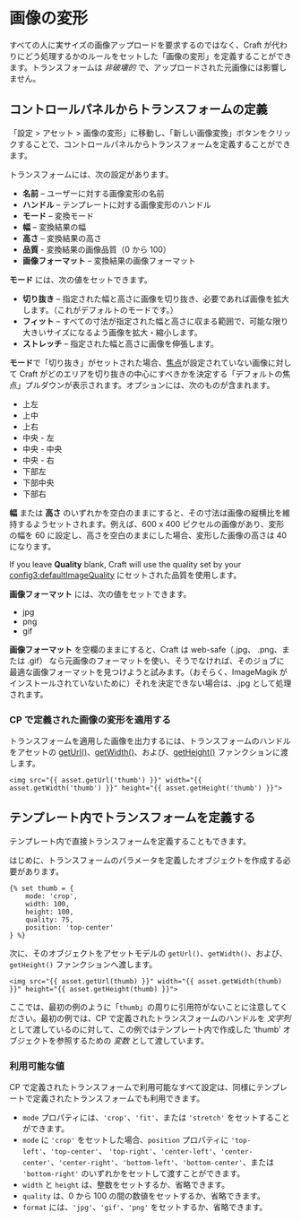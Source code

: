 # 画像の変形

すべての人に実サイズの画像アップロードを要求するのではなく、Craft が代わりにどう処理するかのルールをセットした「画像の変形」を定義することができます。トランスフォームは _非破壊的_ で、アップロードされた元画像には影響しません。

## コントロールパネルからトランスフォームの定義

「設定 > アセット > 画像の変形」に移動し、「新しい画像変換」ボタンをクリックすることで、コントロールパネルからトランスフォームを定義することができます。

トランスフォームには、次の設定があります。

* **名前** – ユーザーに対する画像変形の名前
* **ハンドル** – テンプレートに対する画像変形のハンドル
* **モード** – 変換モード
* **幅** – 変換結果の幅
* **高さ** – 変換結果の高さ
* **品質** - 変換結果の画像品質（0 から 100）
* **画像フォーマット** – 変換結果の画像フォーマット

**モード** には、次の値をセットできます。

* **切り抜き** – 指定された幅と高さに画像を切り抜き、必要であれば画像を拡大します。（これがデフォルトのモードです。）
* **フィット**  – すべての寸法が指定された幅と高さに収まる範囲で、可能な限り大きいサイズになるよう画像を拡大・縮小します。
* **ストレッチ** – 指定された幅と高さに画像を伸張します。

**モード**で「切り抜き」がセットされた場合、[焦点](assets.md#focal-points)が設定されていない画像に対して Craft がどのエリアを切り抜きの中心にすべきかを決定する「デフォルトの焦点」プルダウンが表示されます。オプションには、次のものが含まれます。

* 上左
* 上中
* 上右
* 中央 - 左
* 中央 - 中央
* 中央 - 右
* 下部左
* 下部中央
* 下部右

**幅** または **高さ** のいずれかを空白のままにすると、その寸法は画像の縦横比を維持するようセットされます。例えば、600 x 400 ピクセルの画像があり、変形の幅を 60 に設定し、高さを空白のままにした場合、変形した画像の高さは 40 になります。

If you leave **Quality** blank, Craft will use the quality set by your <config3:defaultImageQuality> にセットされた品質を使用します。

**画像フォーマット** には、次の値をセットできます。

* jpg
* png
* gif

**画像フォーマット** を空欄のままにすると、Craft は web-safe（.jpg、 .png、または .gif） なら元画像のフォーマットを使い、そうでなければ、そのジョブに最適な画像フォーマットを見つけようと試みます。（おそらく、ImageMagik がインストールされていないために）それを決定できない場合は、.jpg として処理されます。

### CP で定義された画像の変形を適用する

トランスフォームを適用した画像を出力するには、トランスフォームのハンドルをアセットの [getUrl()](craft3:craft\elements\Asset::getUrl())、[getWidth()](craft3:craft\elements\Asset::getWidth())、および、[getHeight()](craft3:craft\elements\Asset::getHeight()) ファンクションに渡します。

```twig
<img src="{{ asset.getUrl('thumb') }}" width="{{ asset.getWidth('thumb') }}" height="{{ asset.getHeight('thumb') }}">
```

## テンプレート内でトランスフォームを定義する

テンプレート内で直接トランスフォームを定義することもできます。

はじめに、トランスフォームのパラメータを定義したオブジェクトを作成する必要があります。

```twig
{% set thumb = {
    mode: 'crop',
    width: 100,
    height: 100,
    quality: 75,
    position: 'top-center'
} %}
```

次に、そのオブジェクトをアセットモデルの `getUrl()`、`getWidth()`、および、`getHeight()` ファンクションへ渡します。

```twig
<img src="{{ asset.getUrl(thumb) }}" width="{{ asset.getWidth(thumb) }}" height="{{ asset.getHeight(thumb) }}">
```

ここでは、最初の例のように「`thumb`」の周りに引用符がないことに注意してください。最初の例では、CP で定義されたトランスフォームのハンドルを _文字列_ として渡しているのに対して、この例ではテンプレート内で作成した ‘thumb’ オブジェクトを参照するための _変数_ として渡しています。

### 利用可能な値

CP で定義されたトランスフォームで利用可能なすべて設定は、同様にテンプレートで定義されたトランスフォームでも利用できます。

* `mode` プロパティには、`'crop'`、`'fit'`、または `'stretch'` をセットすることができます。
* `mode` に `'crop'` をセットした場合、`position` プロパティに `'top-left'`、`'top-center'`、 `'top-right'`、`'center-left'`、`'center-center'`、`'center-right'`、`'bottom-left'`、`'bottom-center'`、または `'bottom-right'` のいずれかをセットして渡すことができます。
* `width` と `height` は、整数をセットするか、省略できます。
* `quality` は、0 から 100 の間の数値をセットするか、省略できます。
* `format` には、`'jpg'`、`'gif'`、`'png'` をセットするか、省略できます。
